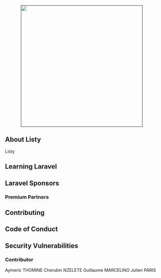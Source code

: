 <p align="center"><a href="" target="_blank"><img src="https://raw.githubusercontent.com/laravel/art/master/logo-lockup/5%20SVG/2%20CMYK/1%20Full%20Color/laravel-logolockup-cmyk-red.svg" width="400"></a></p>

## About Listy

Listy 

## Learning Laravel


## Laravel Sponsors


### Premium Partners


## Contributing


## Code of Conduct


## Security Vulnerabilities


### Contributor

Aymeric THOMINE
Cherubin NZELETE
Guillaume MARCELINO
Julien PARIS


